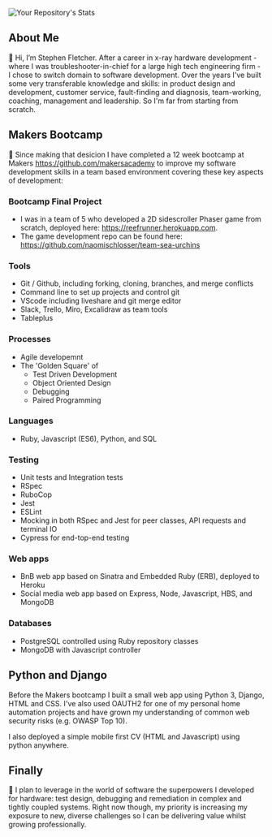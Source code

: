 ![Your Repository's Stats](https://github-readme-stats.vercel.app/api?username=stephenfletchtek&show_icons=true)

## About Me

👋 Hi, I’m Stephen Fletcher. After a career in x-ray hardware development - where I was troubleshooter-in-chief for a large high tech engineering firm - I chose to switch domain to software development. Over the years I've built some very transferable knowledge and skills: in product design and development, customer service, fault-finding and diagnosis, team-working, coaching, management and leadership. So I'm far from starting from scratch. 

## Makers Bootcamp

🌱  Since making that desicion I have completed a 12 week bootcamp at Makers https://github.com/makersacademy to improve my software development skills in a team based environment covering these key aspects of development:

### Bootcamp Final Project
* I was in a team of 5 who developed a 2D sidescroller Phaser game from scratch, deployed here: https://reefrunner.herokuapp.com.
* The game development repo can be found here: https://github.com/naomischlosser/team-sea-urchins

### Tools

* Git / Github, including forking, cloning, branches, and merge conflicts
* Command line to set up projects and control git
* VScode including liveshare and git merge editor
* Slack, Trello, Miro, Excalidraw as team tools
* Tableplus

### Processes

 * Agile developemnt
 * The 'Golden Square' of
     * Test Driven Development
     * Object Oriented Design
     * Debugging
     * Paired Programming

### Languages
* Ruby, Javascript (ES6), Python, and SQL

### Testing
* Unit tests and Integration tests
* RSpec
* RuboCop
* Jest
* ESLint
* Mocking in both RSpec and Jest for peer classes, API requests and terminal IO
* Cypress for end-top-end testing

### Web apps
* BnB web app based on Sinatra and Embedded Ruby (ERB), deployed to Heroku
* Social media web app based on Express, Node, Javascript, HBS, and MongoDB

### Databases
* PostgreSQL controlled using Ruby repository classes
* MongoDB with Javascript controller

## Python and Django
 
Before the Makers bootcamp I built a small web app using Python 3, Django, HTML and CSS. I've also used OAUTH2 for one of my personal home automation projects and have grown my understanding of common web security risks (e.g. OWASP Top 10).

I also deployed a simple mobile first CV (HTML and Javascript) using python anywhere.

## Finally

👀 I plan to leverage in the world of software the superpowers I developed for hardware: test design, debugging and remediation in complex and tightly coupled systems. Right now though, my priority is increasing my exposure to new, diverse challenges so I can be delivering value whilst growing professionally.
